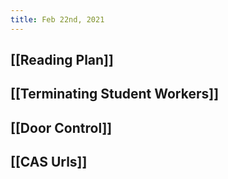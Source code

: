 ```yaml
---
title: Feb 22nd, 2021
---
```


## [[Reading Plan]]
## [[Terminating Student Workers]]
## [[Door Control]]
## [[CAS Urls]]
##
